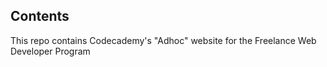 Contents
--------

This repo contains Codecademy's "Adhoc" website for the Freelance Web Developer Program